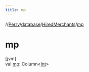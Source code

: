 ```yaml
---
title: mp
---
```

//[Perry](../../../index.html)/[database](../index.html)/[HiredMerchants](index.html)/[mp](mp.html)



# mp



[jvm]\
val [mp](mp.html): Column&lt;[Int](https://kotlinlang.org/api/latest/jvm/stdlib/kotlin/-int/index.html)&gt;




